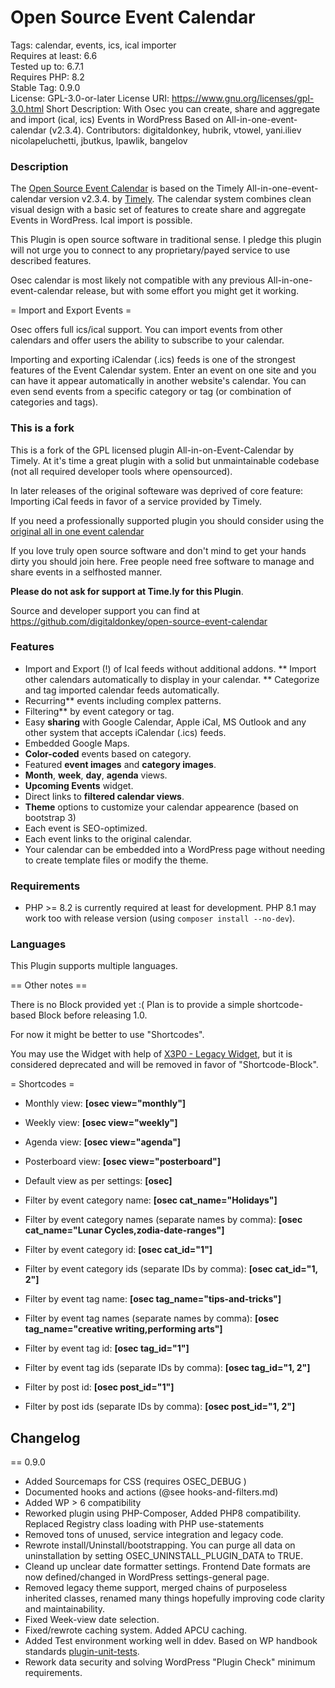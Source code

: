 # Open Source Event Calendar

Tags: calendar, events, ics, ical importer  
Requires at least: 6.6  
Tested up to: 6.7.1  
Requires PHP: 8.2  
Stable Tag: 0.9.0  
License: GPL-3.0-or-later
License URI: https://www.gnu.org/licenses/gpl-3.0.html
Short Description: With Osec you can create, share and aggregate and import (ical, ics) Events in WordPress Based on All-in-one-event-calendar (v2.3.4).
Contributors: digitaldonkey, hubrik, vtowel, yani.iliev nicolapeluchetti, jbutkus, lpawlik, bangelov  

### Description

The [Open Source Event Calendar](https://github.com/digitaldonkey/open-source-event-calendar) is based on the Timely All-in-one-event-calendar version v2.3.4. by [Timely](http://time.ly/). The calendar system combines clean visual design with a basic set of features to create share and aggregate Events in WordPress. Ical import is possible.

This Plugin is open source software in traditional sense. I pledge this plugin will not urge you to connect to any proprietary/payed service to use described features.

Osec calendar is most likely not compatible with any previous All-in-one-event-calendar release, but with some effort you might get it working.

= Import and Export Events =

Osec offers full ics/ical support. You can import events from other
calendars and offer users the ability to subscribe to your calendar.

Importing and exporting iCalendar (.ics) feeds is one of the strongest
features of the Event Calendar system. Enter an event on
one site and you can have it appear automatically in another website's
calendar. You can even send events from a specific category or tag (or
combination of categories and tags).

### This is a fork

This is a fork of the GPL licensed plugin All-in-on-Event-Calendar by Timely.
At it's time a great plugin with a solid but unmaintainable codebase (not all required developer tools where opensourced).

In later releases of the original softeware was deprived of core feature: Importing iCal feeds in favor of a service provided by Timely.

If you need a professionally supported plugin you should consider using the [original all in one event calendar](https://wordpress.org/plugins/all-in-one-event-calendar/)

If you love truly open source software and don't mind to get your hands dirty you should join here. Free people need free software to manage and share events in a selfhosted manner.

**Please do not ask for support at Time.ly for this Plugin**.

Source and developer support you can find at https://github.com/digitaldonkey/open-source-event-calendar


### Features

* Import and Export (!) of Ical feeds without additional addons.
** Import other calendars automatically to display in your calendar.
** Categorize and tag imported calendar feeds automatically.
* Recurring** events including complex patterns.
* Filtering** by event category or tag.
* Easy **sharing** with Google Calendar, Apple iCal, MS Outlook and
any other system that accepts iCalendar (.ics) feeds.
* Embedded Google Maps.
* **Color-coded** events based on category.
* Featured **event images** and **category images**.
* **Month**, **week**, **day**, **agenda** views.
* **Upcoming Events** widget.
* Direct links to **filtered calendar views**.
* **Theme** options to customize your calendar appearence (based on bootstrap 3)
* Each event is SEO-optimized.
* Each event links to the original calendar.
* Your calendar can be embedded into a WordPress page without needing
to create template files or modify the theme.

### Requirements

* PHP >= 8.2 is currently required at least for development. PHP 8.1 may work too with release version (using `composer install --no-dev`).

### Languages

This Plugin supports multiple languages. 


== Other notes ==

There is no Block provided yet :(
Plan is to provide a simple shortcode-based Block before releasing 1.0.

For now it might be better to use "Shortcodes".

You may use the Widget with help of [X3P0 - Legacy Widget](https://wordpress.org/support/plugin/x3p0-legacy-widget/), but it is considered deprecated and will be removed in favor of "Shortcode-Block".

= Shortcodes =

* Monthly view: **[osec view="monthly"]**
* Weekly view: **[osec view="weekly"]**
* Agenda view: **[osec view="agenda"]**
* Posterboard view: **[osec view="posterboard"]**
* Default view as per settings: **[osec]**

* Filter by event category name: **[osec cat_name="Holidays"]**
* Filter by event category names (separate names by comma):
**[osec cat_name="Lunar Cycles,zodia-date-ranges"]**
* Filter by event category id: **[osec cat_id="1"]**
* Filter by event category ids (separate IDs by comma):
**[osec cat_id="1, 2"]**

* Filter by event tag name: **[osec tag_name="tips-and-tricks"]**
* Filter by event tag names (separate names by comma):
**[osec tag_name="creative writing,performing arts"]**
* Filter by event tag id: **[osec tag_id="1"]**
* Filter by event tag ids (separate IDs by comma):
**[osec tag_id="1, 2"]**

* Filter by post id: **[osec post_id="1"]**
* Filter by post ids (separate IDs by comma):
**[osec post_id="1, 2"]**

## Changelog

== 0.9.0
* Added Sourcemaps for CSS (requires OSEC_DEBUG )
* Documented hooks and actions (@see hooks-and-filters.md)
* Added WP > 6 compatibility
* Reworked plugin using PHP-Composer, Added PHP8 compatibility. Replaced Registry class loading with PHP use-statements
* Removed tons of unused, service integration and legacy code.
* Rewrote install/Uninstall/bootstrapping. You can purge all data on uninstallation by setting OSEC_UNINSTALL_PLUGIN_DATA to TRUE.
* Cleand up unclear date formatter settings. Frontend Date formats are now defined/changed in WordPress settings-general page.
* Removed legacy theme support, merged chains of purposeless inherited classes, renamed many things hopefully improving code clarity and maintainability.
* Fixed Week-view date selection.
* Fixed/rewrote caching system. Added APCU caching.
* Added Test environment working well in ddev. Based on WP handbook standards [plugin-unit-tests](https://make.wordpress.org/cli/handbook/misc/plugin-unit-tests/).
* Rework data security and solving WordPress "Plugin Check" minimum requirements. 
